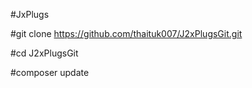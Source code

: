 #JxPlugs

#git clone https://github.com/thaituk007/J2xPlugsGit.git

#cd J2xPlugsGit

#composer update

 
